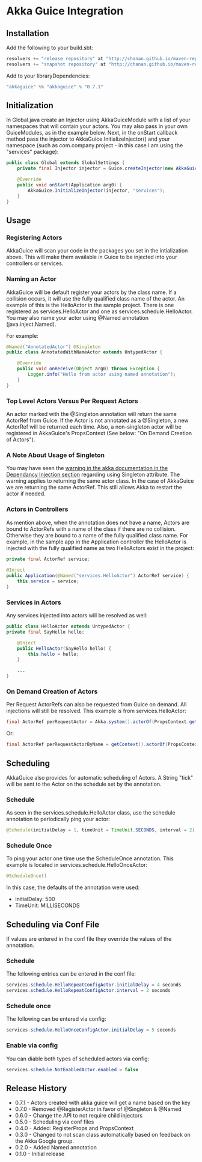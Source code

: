Akka Guice Integration
=======================

Installation
------------

Add the following to your build.sbt:

```java
resolvers += "release repository" at "http://chanan.github.io/maven-repo/releases/"
resolvers += "snapshot repository" at "http://chanan.github.io/maven-repo/snapshots/"
```

Add to your libraryDependencies:

```java
"akkaguice" %% "akkaguice" % "0.7.1"
```

Initialization
--------------

In Global.java create an Injector using AkkaGuiceModule with a list of your namespaces that will contain your actors. You may also
pass in your own GuiceModules, as in the example below. 
Next, in the onStart callback method pass the injector to AkkaGuice.InitializeInjector() and your namespace 
(such as com.company.project - in this case I am using the "services" package):

```java
public class Global extends GlobalSettings {
	private final Injector injector = Guice.createInjector(new AkkaGuiceModule("services"), new GuiceModule());

	@Override
	public void onStart(Application arg0) {
		AkkaGuice.InitializeInjector(injector, "services");
	}
}
```

Usage
-----

### Registering Actors

AkkaGuice will scan your code in the packages you set in the intialization above. This will make them available in Guice 
to be injected into your controllers or services.

### Naming an Actor

AkkaGuice will be default register your actors by the class name. If a collision occurs, it will use the fully qualified 
class name of the actor. An example of this is the 
HelloActor in the sample project. There is one registered as services.HelloActor and one as services.schedule.HelloActor. 
You may also name your actor using @Named annotation (java.inject.Named).

For example:

```java
@Named("AnnotatedActor") @Singleton
public class AnnotatedWithNameActor extends UntypedActor {

	@Override
	public void onReceive(Object arg0) throws Exception {
		Logger.info("Hello from actor using named annotation");
	}
}
```

### Top Level Actors Versus Per Request Actors

An actor marked with the @Singleton annotation will return the same ActorRef from Guice. If the Actor is not annotated
as a @Singleton, a new ActorRef will be returned each time. Also, a non-singleton actor will be registered in AkkaGuice's 
PropsContext (See below: "On Demand Creation of Actors").

### A Note About Usage of Singleton

You may have seen the [warning in the akka documentation in the Dependancy Injection section](http://doc.akka.io/docs/akka/2.2.3/java/untyped-actors.html#Dependency_Injection)
regarding using Singleton attribute. The warning applies to returning the same actor class. In the case of AkkaGuice we are
returning the same ActorRef. This still allows Akka to restart the actor if needed.

### Actors in Controllers

As mention above, when the annotation does not have a name, Actors are bound to ActorRefs with a name of the class 
if there are no collision. Otherwise they are bound to a name of the fully qualified class name. 
For example, in the sample app in the Application controller the HelloActor is injected with the fully qualified 
name as two HelloActors exist in the project:

```java
private final ActorRef service;
	
@Inject
public Application(@Named("services.HelloActor") ActorRef service) {
	this.service = service;
}
```

### Services in Actors

Any services injected into actors will be resolved as well:

```java
public class HelloActor extends UntypedActor {
private final SayHello hello;

	@Inject
 	public HelloActor(SayHello hello) {
		this.hello = hello;
 	}

	...
}
```

### On Demand Creation of Actors

Per Request ActorRefs can also be requested from Guice on demand. All injections will still be resolved. 
This example is from services.HelloActor:

```java
final ActorRef perRequestActor = Akka.system().actorOf(PropsContext.get(PerRequestActor.class));
```

Or:

```java
final ActorRef perRequestActorByName = getContext().actorOf(PropsContext.get("PerRequest"));
```

Scheduling
---------

AkkaGuice also provides for automatic scheduling of Actors. A String "tick" will be sent 
to the Actor on the schedule set by the annotation. 

### Schedule

As seen in the services.schedule.HelloActor class, use the schedule annotation to 
periodically ping your actor:

```java
@Schedule(initialDelay = 1, timeUnit = TimeUnit.SECONDS, interval = 2)
```

### Schedule Once

To ping your actor one time use the ScheduleOnce annotation. This example is located in 
services.schedule.HelloOnceActor:

```java
@ScheduleOnce()
```

In this case, the defaults of the annotation were used:

* InitialDelay: 500
* TimeUnit: MILLISECONDS

Scheduling via Conf File
------------------------

If values are entered in the conf file they override the values of the annotation.

### Schedule

The following entries can be entered in the conf file:

```java
services.schedule.HelloRepeatConfigActor.initialDelay = 4 seconds
services.schedule.HelloRepeatConfigActor.interval = 2 seconds
```

### Schedule once

The following can be entered via config:

```java
services.schedule.HelloOnceConfigActor.initialDelay = 5 seconds
```

### Enable via config

You can diable both types of scheduled actors via config:

```java
services.schedule.NotEnabledActor.enabled = false
```

Release History
---------------

* 0.7.1 - Actors created with akka guice will get a name based on the key
* 0.7.0 - Removed @RegisterActor in favor of @Singleton & @Named
* 0.6.0 - Change the API to not require child injectors
* 0.5.0 - Scheduling via conf files
* 0.4.0 - Added: RegisterProps and PropsContext
* 0.3.0 - Changed to not scan class automatically based on feedback on the Akka Google group.
* 0.2.0 - Added Named annotation
* 0.1.0 - Initial release
